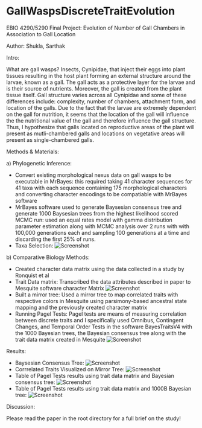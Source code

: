 # GallWaspsDiscreteTraitEvolution
EBIO 4290/5290 Final Project: Evolution of Number of Gall Chambers in Association to Gall Location

Author: Shukla, Sarthak

Intro:

What are gall wasps? Insects, Cynipidae, that inject their eggs into plant tissues resulting in the host plant forming an external structure around the larvae, known as a gall. The gall acts as a protective layer for the larvae and is their source of nutrients. Moreover, the gall is created from the plant tissue itself. Gall structure varies across all Cynipidae and some of these differences include: complexity, number of chambers, attachment form, and location of the galls. Due to the fact that the larvae are extremely dependent on the gall for nutrition, it seems that the location of the gall will influence the the nutritional value of the gall and therefore influence the gall structure. Thus, I hypothesize that galls located on reproductive areas of the plant will present as mutli-chambered galls and locations on vegetative areas will present as single-chambered galls.

Methods & Materials: 

a) Phylogenetic Inference: 
 - Convert existing morphological nexus data on gall wasps to be executable in MrBayes: this required taking 41 character sequences for 41 taxa with each sequence containing 175 morphological characters and converting character encodings to be compatiable with MrBayes software
 - MrBayes software used to generate Baysesian consensus tree and generate 1000 Baysesian trees from the highest likelihood scored MCMC run: used an equal rates model with gamma distribution parameter estimation along with MCMC analysis over 2 runs with with 100,000 generations each and sampling 100 generations at a time and discarding the first 25% of runs. 
 - Taxa Selection: ![Screenshot](ReadME_images/TaxaSelection.png)
 
b) Comparative Biology Methods:
 - Created character data matrix using the data collected in a study by Ronquist et al
 -  Trait Data matrix: Transcribed the data attributes described in paper to Mesquite software character Matrix ![Screenshot](ReadME_images/TraitMatrix.png)
 -  Built a mirror tree: Used a mirror tree to map correlated traits with respective colors in Mesquite using parsimony-based ancestral state mapping and the previously created character matrix
 -  Running Pagel Tests: Pagel tests are means of measuring correlation between discrete traits and I specifically used Omnibus, Contingent Changes, and Temporal Order Tests in the software BayesTraitsV4 with the 1000 Bayesian trees, the Bayesian consensus tree along with the trait data matrix created in Mesquite ![Screenshot](ReadME_images/Illustrated8RateDependentModel.png)

Results:

- Baysesian Consensus Tree: ![Screenshot](ReadME_images/ConTree.png)
- Corrrelated Traits Visualized on Mirror Tree: ![Screenshot](ReadME_images/MirrorTree.png)
- Table of Pagel Tests results using trait data matrix and Bayesian consensus tree: ![Screenshot](ReadME_images/ConTreeTable.png)
- Table of Pagel Tests results using trait data matrix and 1000B Bayesian tree: ![Screenshot](ReadME_images/1000TreesTable.png)

Discussion:

Please read the paper in the root directory for a full brief on the study!




 

